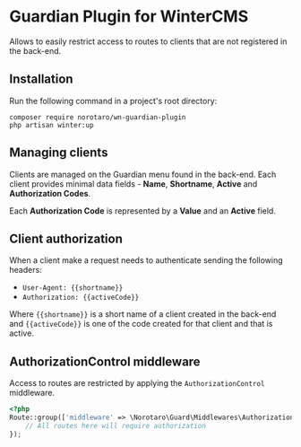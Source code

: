 # Guardian Plugin for WinterCMS

Allows to easily restrict access to routes to clients that are not registered in the back-end.

## Installation

Run the following command in a project's root directory:

```shell
composer require norotaro/wn-guardian-plugin
php artisan winter:up
```

## Managing clients

Clients are managed on the Guardian menu found in the back-end. Each client provides minimal data fields - **Name**, **Shortname**, **Active** and **Authorization Codes**.

Each **Authorization Code** is represented by a **Value** and an **Active** field.

## Client authorization

When a client make a request needs to authenticate sending the following headers:

- `User-Agent: {{shortname}}`
- `Authorization: {{activeCode}}`

Where `{{shortname}}` is a short name of a client created in the back-end and `{{activeCode}}` is one of the code created for that client and that is active.

## AuthorizationControl middleware

Access to routes are restricted by applying the `AuthorizationControl` middleware.

```php
<?php
Route::group(['middleware' => \Norotaro\Guard\Middlewares\AuthorizationControl::class], function () {
    // All routes here will require authorization
});
```